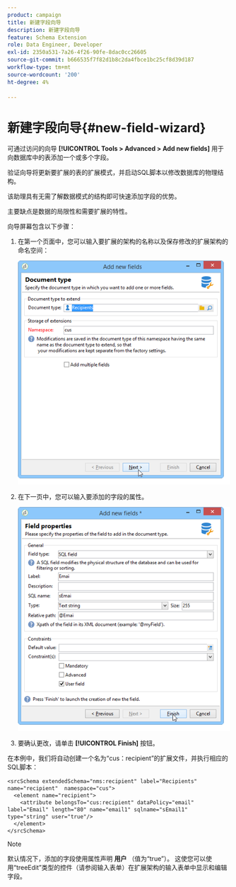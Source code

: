 ```yaml
---
product: campaign
title: 新建字段向导
description: 新建字段向导
feature: Schema Extension
role: Data Engineer, Developer
exl-id: 2350a531-7a26-4f26-90fe-8dac0cc26605
source-git-commit: b666535f7f82d1b8c2da4fbce1bc25cf8d39d187
workflow-type: tm+mt
source-wordcount: '200'
ht-degree: 4%

---
```


# 新建字段向导{#new-field-wizard}


可通过访问的向导 **[!UICONTROL Tools > Advanced > Add new fields]** 用于向数据库中的表添加一个或多个字段。

验证向导将更新要扩展的表的扩展模式，并启动SQL脚本以修改数据库的物理结构。

该助理具有无需了解数据模式的结构即可快速添加字段的优势。

主要缺点是数据的局限性和需要扩展的特性。

向导屏幕包含以下步骤：

1. 在第一个页面中，您可以输入要扩展的架构的名称以及保存修改的扩展架构的命名空间：

   ![](assets/d_ncs_integration_schema_addfield.png)

1. 在下一页中，您可以输入要添加的字段的属性。

   ![](assets/d_ncs_integration_schema_addfield2.png)

1. 要确认更改，请单击 **[!UICONTROL Finish]** 按钮。

在本例中，我们将自动创建一个名为“cus：recipient”的扩展文件，并执行相应的SQL脚本：

```
<srcSchema extendedSchema="nms:recipient" label="Recipients" name="recipient"  namespace="cus">  
  <element name="recipient">    
    <attribute belongsTo="cus:recipient" dataPolicy="email" label="Email" length="80" name="email1" sqlname="sEmail1" type="string" user="true"/>  
  </element>
</srcSchema>
```

>[!NOTE]
>
>默认情况下，添加的字段使用属性声明 **用户** （值为“true”）。 这使您可以使用“treeEdit”类型的控件（请参阅输入表单）在扩展架构的输入表单中显示和编辑字段。
